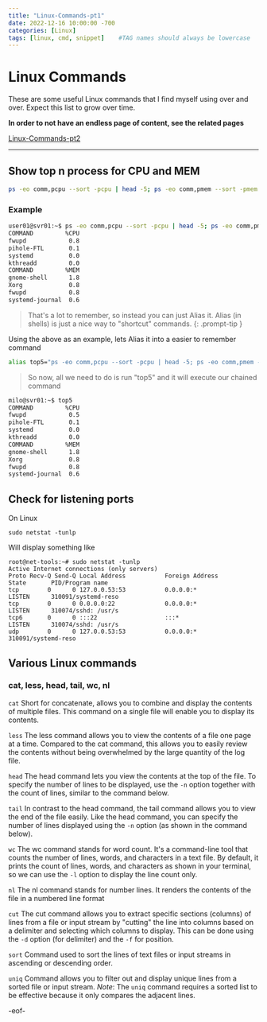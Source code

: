 ```yaml
---
title: "Linux-Commands-pt1"
date: 2022-12-16 10:00:00 -700
categories: [Linux]
tags: [linux, cmd, snippet]    #TAG names should always be lowercase
---
```


# Linux Commands

These are some useful Linux commands that I find myself using over and over. Expect this list to grow over time.

__In order to not have an endless page of content, see the related pages__

[Linux-Commands-pt2](https://tino-onit.github.io/posts/Linux-Commands-pt2/)

---

## Show top n process for CPU and MEM

```bash
ps -eo comm,pcpu --sort -pcpu | head -5; ps -eo comm,pmem --sort -pmem | head -5
```

### Example

```bash
user01@svr01:~$ ps -eo comm,pcpu --sort -pcpu | head -5; ps -eo comm,pmem --sort -pmem | head -5
COMMAND         %CPU
fwupd            0.8
pihole-FTL       0.1
systemd          0.0
kthreadd         0.0
COMMAND         %MEM
gnome-shell      1.8
Xorg             0.8
fwupd            0.8
systemd-journal  0.6
```

>That's a lot to remember, so instead you can just Alias it. Alias (in shells) is just a nice way to "shortcut" commands.
{: .prompt-tip }

Using the above as an example, lets Alias it into a easier to remember command

```bash
alias top5="ps -eo comm,pcpu --sort -pcpu | head -5; ps -eo comm,pmem --sort -pmem | head -5"
```

>So now, all we need to do is run "top5" and it will execute our chained command

```bash
milo@svr01:~$ top5
COMMAND         %CPU
fwupd            0.5
pihole-FTL       0.1
systemd          0.0
kthreadd         0.0
COMMAND         %MEM
gnome-shell      1.8
Xorg             0.8
fwupd            0.8
systemd-journal  0.6
```

## Check for listening ports

On Linux

```shell
sudo netstat -tunlp
```

Will display something like

```shell
root@net-tools:~# sudo netstat -tunlp
Active Internet connections (only servers)
Proto Recv-Q Send-Q Local Address           Foreign Address         State       PID/Program name
tcp        0      0 127.0.0.53:53           0.0.0.0:*               LISTEN      310091/systemd-reso
tcp        0      0 0.0.0.0:22              0.0.0.0:*               LISTEN      310074/sshd: /usr/s
tcp6       0      0 :::22                   :::*                    LISTEN      310074/sshd: /usr/s
udp        0      0 127.0.0.53:53           0.0.0.0:*                           310091/systemd-reso
```

## Various Linux commands

### cat, less, head, tail, wc, nl

```cat``` Short for concatenate, allows you to combine and display the contents of multiple files. This command on a single file will enable you to display its contents.

```less``` The less command allows you to view the contents of a file one page at a time. Compared to the cat command, this allows you to easily review the contents without being overwhelmed by the large quantity of the log file.

```head``` The head command lets you view the contents at the top of the file. To specify the number of lines to be displayed, use the ```-n``` option together with the count of lines, similar to the command below.

```tail``` In contrast to the head command, the tail command allows you to view the end of the file easily. Like the head command, you can specify the number of lines displayed using the ```-n``` option (as shown in the command below).

```wc``` The wc command stands for word count. It's a command-line tool that counts the number of lines, words, and characters in a text file. By default, it prints the count of lines, words, and characters as shown in your terminal, so we can use the ```-l``` option to display the line count only.

```nl``` The nl command stands for number lines. It renders the contents of the file in a numbered line format

```cut``` The cut command allows you to extract specific sections (columns) of lines from a file or input stream by "cutting" the line into columns based on a delimiter and selecting which columns to display. This can be done using the ```-d``` option (for delimiter) and the ```-f``` for position.

```sort``` Command used to sort the lines of text files or input streams in ascending or descending order.

```uniq``` Command allows you to filter out and display unique lines from a sorted file or input stream. _Note_: The ```uniq``` command requires a sorted list to be effective because it only compares the adjacent lines.

-eof-